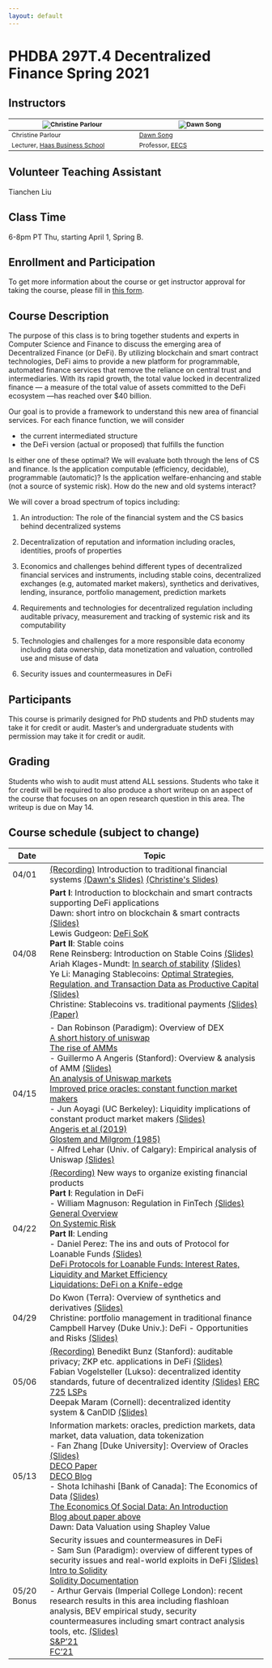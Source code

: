 ```yaml
---
layout: default
---
```


# PHDBA 297T.4 Decentralized Finance Spring 2021

## Instructors

<table style="table-layout: fixed; font-size: 88%;">
  <thead>
    <tr>
      <th style="width: 25%;"><img src="https://vcresearch.berkeley.edu/sites/default/files/styles/faculty_photo_full/public/2018-01/christine_parlour.jpg?itok=MubDXnwu" alt="Christine Parlour"></th>
      <th style="width: 25%;"><img src="https://people.eecs.berkeley.edu/~dawnsong/dawn-berkeley.jpg" alt="Dawn Song"></th>
    </tr>
  </thead>
  <tbody>
    <tr>
      <td>Christine Parlour</td>
      <td><a href="https://people.eecs.berkeley.edu/~dawnsong/">Dawn Song</a></td>
    </tr>
    <tr>
      <td>Lecturer, <a href="http://haas.berkeley.edu/">Haas Business School</a></td>
      <td>Professor, <a href="https://eecs.berkeley.edu/">EECS</a></td>
    </tr>
  </tbody>
</table>

## Volunteer Teaching Assistant

Tianchen Liu

## Class Time

6-8pm PT Thu, starting April 1, Spring B.

## Enrollment and Participation

To get more information about the course or get instructor approval for taking the course, please fill in [this form](https://docs.google.com/forms/d/e/1FAIpQLScoLJB9CR5ZXcx6EgyYvgJkodQqslCEKpUh9GuhxOvrsuIytA/viewform).

## Course Description

The purpose of this class is to bring together students and experts in Computer Science and Finance to discuss the emerging area of Decentralized Finance (or DeFi). By utilizing blockchain and smart contract technologies, DeFi aims to provide a new platform for programmable, automated finance services that remove the reliance on central trust and intermediaries. With its rapid growth, the total value locked in decentralized finance — a measure of the total value of assets committed to the DeFi ecosystem —has reached over $40 billion.

Our goal is to provide a framework to understand this new area of financial services.  For each finance function, we will consider

- the current intermediated structure
- the DeFi version (actual or proposed) that fulfills the function

Is either one of these optimal?  We will evaluate both through the lens of CS and finance. Is the application computable (efficiency, decidable), programmable (automatic)?  Is the application welfare-enhancing and stable (not a source of systemic risk).  How do the new and old systems interact? 

We will cover a broad spectrum of topics including:

1. An introduction: The role of the financial system and the CS basics behind decentralized systems

2. Decentralization of reputation and information including oracles, identities, proofs of properties

3. Economics and challenges behind different types of decentralized financial services and instruments, including stable coins, decentralized exchanges (e.g, automated market makers), synthetics and derivatives, lending, insurance, portfolio management, prediction markets

4. Requirements and technologies for decentralized regulation including auditable privacy, measurement and tracking of systemic risk and its computability

5. Technologies and challenges for a more responsible data economy including data ownership, data monetization and valuation, controlled use and misuse of data

6. Security issues and countermeasures in DeFi

## Participants

This course is primarily designed for PhD students and PhD students may take it for credit or audit.  Master’s and undergraduate students with permission may take it for credit or audit.

## Grading

Students who wish to audit must attend ALL sessions. Students who take it for credit will be required to also produce a short writeup on an aspect of the course that focuses on an open research question in this area. The writeup is due on May 14.

## Course schedule (subject to change)

Date | Topic 
-----|------
04/01 | [(Recording)](https://youtu.be/KKoE275LYZY) Introduction to traditional financial systems [(Dawn's Slides)](https://drive.google.com/file/d/1l2HvMqFm_bo9dAoSVDhc84WKY-s9BHO7/view?usp=sharing) [(Christine's Slides)](https://drive.google.com/file/d/1zh-4cxx5c1xmzWVRfvkqLgxvCPj2eiIg/view?usp=sharing)
04/08 | **Part I**: Introduction to blockchain and smart contracts supporting DeFi applications <br/> Dawn: short intro on blockchain & smart contracts [(Slides)](https://drive.google.com/file/d/1YWz2ZCm7JWC3YmYiC6Fo3c_WgXfLkCVn/view?usp=sharing) <br/> Lewis Gudgeon: [DeFi SoK](https://arxiv.org/abs/2101.08778) <br/> **Part II**: Stable coins <br/> Rene Reinsberg: Introduction on Stable Coins [(Slides)](https://drive.google.com/file/d/1vVaeBMBIODJdbF3Zb_JDiU8hfAG589So/view?usp=sharing) <br/> Ariah Klages-Mundt: [In search of stability](https://arxiv.org/abs/2006.12388) [(Slides)](https://drive.google.com/file/d/1M2dj65Mh6jWpvdWOGNZsWaIH-vn6fy_F/view?usp=sharing) <br/> Ye Li: Managing Stablecoins: [Optimal Strategies, Regulation, and Transaction Data as Productive Capital](https://papers.ssrn.com/sol3/papers.cfm?abstract_id=3757083) [(Slides)](https://drive.google.com/file/d/1Ixq6rtNis3RxVDnjM52GL5klGnTNNgrH/view?usp=sharing) <br/> Christine: Stablecoins vs. traditional payments [(Slides)](https://drive.google.com/file/d/1FGPbycbWavRnwVG0S79jmnHXbP9m5y4k/view?usp=sharing) [(Paper)](https://papers.ssrn.com/sol3/papers.cfm?abstract_id=3711777)  
04/15 | - Dan Robinson (Paradigm): Overview of DEX <br/> [A short history of uniswap](https://uniswap.org/blog/uniswap-history/) <br/> [The rise of AMMs](https://medium.com/dragonfly-research/what-explains-the-rise-of-amms-7d008af1c399) <br/> - Guillermo A Angeris (Stanford): Overview & analysis of AMM [(Slides)](https://drive.google.com/file/d/1XICw-rKaWoZgWQWl5r2Ihkn0wUnQzNty/view?usp=sharing) <br/> [An analysis of Uniswap markets](https://arxiv.org/abs/1911.03380) <br/> [Improved price oracles: constant function market makers](https://arxiv.org/abs/2003.10001)  <br/> - Jun Aoyagi (UC Berkeley): Liquidity implications of constant product market makers [(Slides)](https://drive.google.com/file/d/1vjYKso-fF5HlmfOnqoa5JyUAeXjHOssA/view?usp=sharing) <br/> [Angeris et al (2019)](https://papers.ssrn.com/sol3/papers.cfm?abstract_id=3602203) <br/> [Glostem and Milgrom (1985)](https://www.sciencedirect.com/science/article/pii/0304405X85900443) <br/> - Alfred Lehar (Univ. of Calgary): Empirical analysis of Uniswap [(Slides)](https://drive.google.com/file/d/1ZteucrBVxcllvQuurj8LTu1_aeY_EdHt/view?usp=sharing)
04/22 | [(Recording)](https://youtu.be/4htz9yb-W9M) New ways to organize existing financial products <br/> **Part I**: Regulation in DeFi  <br/> - William Magnuson: Regulation in FinTech [(Slides)](https://drive.google.com/file/d/132yzT1lr9x50H2KNSQrp_4_s5kSE_0S3/view?usp=sharing) <br/> [General Overview](https://papers.ssrn.com/sol3/papers.cfm?abstract_id=3148036) <br/> [On Systemic Risk](https://papers.ssrn.com/sol3/papers.cfm?abstract_id=3027525)  <br/> **Part II**: Lending <br/> - Daniel Perez: The ins and outs of Protocol for Loanable Funds [(Slides)](https://daniel.perez.sh/talks/2021/plfs) <br/> [DeFi Protocols for Loanable Funds: Interest Rates, Liquidity and Market Efficiency](https://arxiv.org/abs/2006.13922) <br/> [Liquidations: DeFi on a Knife-edge](https://arxiv.org/abs/2009.13235) 
04/29 | Do Kwon (Terra): Overview of synthetics and derivatives [(Slides)](https://drive.google.com/file/d/1gEKcG0lWDkY-hpdkylSHtYm_63iDjalZ/view?usp=sharing) <br/>Christine: portfolio management in traditional finance <br/> Campbell Harvey (Duke Univ.): DeFi - Opportunities and Risks [(Slides)](https://drive.google.com/file/d/1bhqPCwRku_KkB3rUxITf6-9YEC17DkUa/view?usp=sharing)
05/06 | [(Recording)](https://youtu.be/0IWrsWk7oLY) Benedikt Bunz (Stanford): auditable privacy; ZKP etc. applications in DeFi [(Slides)](https://drive.google.com/file/d/1ioOEUMAG79ly0Z3xwc_fmKsykpnkhgtH/view?usp=sharing) <br/> Fabian Vogelsteller (Lukso): decentralized identity standards, future of decentralized identity [(Slides)](https://drive.google.com/file/d/1BMpdbJdUnxjCZ1haS8VpoUsQMI6v9tJT/view?usp=sharing) [ERC 725](https://github.com/ERC725Alliance/ERC725/blob/master/docs/ERC-725.md) [LSPs](https://github.com/lukso-network/LIPs/tree/master/LSPs) <br/> Deepak Maram (Cornell): decentralized identity system & CanDID [(Slides)](https://drive.google.com/file/d/1eKM4JpQawGjHR5Iy-PGgzaDnzr2wX-3k/view?usp=sharing)
05/13 | Information markets: oracles, prediction markets, data market, data valuation, data tokenization <br/> - Fan Zhang [Duke University]: Overview of Oracles [(Slides)](https://drive.google.com/file/d/1t3uwN88MCpmBPRPdKCoVVvXtXF3VFKMe/view?usp=sharing) <br/> [DECO Paper](https://arxiv.org/abs/1909.00938) <br/> [DECO Blog](https://hackingdistributed.com/2019/09/03/DECO/) <br/> - Shota Ichihashi [Bank of Canada]: The Economics of Data [(Slides)](https://drive.google.com/file/d/1MIP5h_ZGpzbWP8ZEtvZd2Ii0z85mMQtR/view?usp=sharing) <br/> [The Economics Of Social Data: An Introduction](https://cowles.yale.edu/sites/default/files/files/pub/d21/d2171-r.pdf) <br/> [Blog about paper above](https://voxeu.org/article/economics-social-data) <br/> Dawn: Data Valuation using Shapley Value
05/20 Bonus | Security issues and countermeasures in DeFi <br/> - Sam Sun (Paradigm): overview of different types of security issues and real-world exploits in DeFi [(Slides)]( https://drive.google.com/file/d/1XO5_9hj6Cs0kAp3wgyz1qHLv9nzUJe8J/view) <br/> [Intro to Solidity](https://medium.com/block-street/coding-a-smart-world-introduction-to-solidity-ethereum-studio-36198a3db998) <br/> [Solidity Documentation](https://docs.soliditylang.org/en/develop/introduction-to-smart-contracts.html) <br/> - Arthur Gervais (Imperial College London): recent research results in this area including flashloan analysis, BEV empirical study, security countermeasures including smart contract analysis tools, etc. [(Slides)](https://drive.google.com/file/d/115OXjiUUbOPyTJTJKFZ75GJbS-Igqowu/view?usp=sharing) <br/> [S&P’21](https://arxiv.org/pdf/2009.14021.pdf) <br/> [FC’21](https://arxiv.org/pdf/2003.03810.pdf)